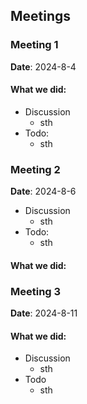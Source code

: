 ## Meetings
### Meeting 1

**Date**: 2024-8-4

#### What we did:
- Discussion
    - sth
- Todo:
    - sth
### Meeting 2

**Date**: 2024-8-6

- Discussion
    - sth
- Todo:
    - sth


#### What we did:

### Meeting 3

**Date**: 2024-8-11

#### What we did:

- Discussion
    - sth
- Todo
    - sth

